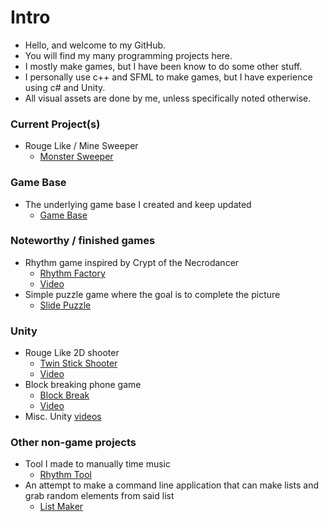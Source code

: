 # Intro
- Hello, and welcome to my GitHub.
- You will find my many programming projects here.
- I mostly make games, but I have been know to do some other stuff.
- I personally use c++ and SFML to make games, but I have experience using c# and Unity.
- All visual assets are done by me, unless specifically noted otherwise.

### Current Project(s)
- Rouge Like / Mine Sweeper
  - [Monster Sweeper](https://github.com/lordplatypus/MonsterSweeper)

### Game Base
- The underlying game base I created and keep updated
  - [Game Base](https://github.com/lordplatypus/Minigame_Base)

### Noteworthy / finished games
- Rhythm game inspired by Crypt of the Necrodancer
  - [Rhythm Factory](https://github.com/lordplatypus/Rhythm_Game_Remake)
  - [Video](https://drive.google.com/file/d/1_wkeOdnAibiDZWL2C8fwjAJCqUuMiXXe/view?usp=sharing)
- Simple puzzle game where the goal is to complete the picture
  - [Slide Puzzle](https://github.com/lordplatypus/Slide_Puzzle)

### Unity
- Rouge Like 2D shooter
  - [Twin Stick Shooter](https://github.com/lordplatypus/Unity_Twin_Stick_Shooter)
  - [Video](https://drive.google.com/file/d/1VaWz4vrZLyGXLp2J7o5HSjlnJe3rQKIq/view?usp=sharing)
- Block breaking phone game
  - [Block Break](https://github.com/lordplatypus/Unity_Block_Break)
  - [Video](https://drive.google.com/file/d/1LRiM1Hkz_oKIuju8MFIC-rLnpAIWz4E0/view?usp=sharing)
- Misc. Unity [videos](https://drive.google.com/drive/folders/13CAJnkv_MCMbHHvUPLvZfhkiuql24qPv?usp=sharing)

### Other non-game projects
- Tool I made to manually time music
  - [Rhythm Tool](https://github.com/lordplatypus/Rhythm_Tool_Updated)
- An attempt to make a command line application that can make lists and grab random elements from said list
  - [List Maker](https://github.com/lordplatypus/List_Maker)

<!---
lordplatypus/lordplatypus is a ✨ special ✨ repository because its `README.md` (this file) appears on your GitHub profile.
You can click the Preview link to take a look at your changes.
--->
